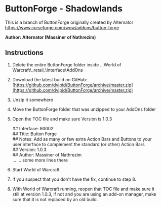 # ButtonForge - Shadowlands

This is a branch of ButtonForge originally created by Alternator
https://www.curseforge.com/wow/addons/button-forge

**Author: Alternator (Massiner of Nathrezim)**

## Instructions
1. Delete the entire ButtonForge folder inside ...World of Warcraft\\\_retail_\Interface\AddOns
2. Download the latest build on GitHub: [https://github.com/dvipid/ButtonForge/archive/master.zip](https://github.com/dvipid/ButtonForge/archive/master.zip)
3. Unzip it somewhere
4. Move the ButtonForge folder that was unzipped to your AddOns folder
5. Open the TOC file and make sure Version is 1.0.3

    \## Interface: 90002  
\## Title: Button Forge  
\## Notes: Add as many or few extra Action Bars and Buttons to your user interface to complement the standard (or other) Action Bars  
\## Version: 1.0.3  
\## Author: Massiner of Nathrezim  
\... ... some more lines there

6. Start World of Warcraft
7. If you suspect that you don't have the fix, continue to step 8.
8. With World of Warcraft running, reopen that TOC file and make sure it still at version 1.0.3, if not and you are using an add-on manager, make sure that it is not replaced by an old build.
